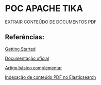 # POC APACHE TIKA

EXTRAIR CONTEÚDO DE DOCUMENTOS PDF

## Referências:

[Getting Started](https://tika.apache.org/1.21/gettingstarted.html)

[Documentação oficial](https://tika.apache.org/1.20/examples.html)

[Artigo básico complementar](https://www.javatpoint.com/tika-extracting-pdf-file)

[Indexação de conteúdo PDF no Elasticsearch](https://medium.com/@ffknob/como-ingerir-documentos-pdf-no-elasticsearch-a5756fe5ef93)

